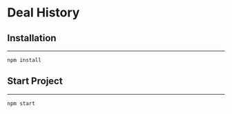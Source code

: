 # Deal History

## Installation
***
```console
npm install
```

## Start Project
***
```console
npm start
```
